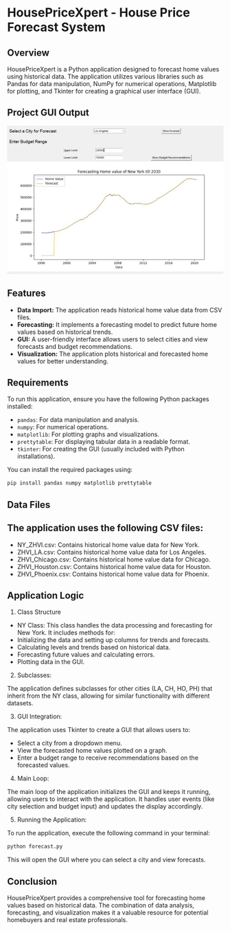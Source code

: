 # HousePriceXpert - House Price Forecast System

## Overview

HousePriceXpert is a Python application designed to forecast home values using historical data. The application utilizes various libraries such as Pandas for data manipulation, NumPy for numerical operations, Matplotlib for plotting, and Tkinter for creating a graphical user interface (GUI).

## Project GUI Output
![image cannot be displayed](image_gui.jpg)

## Features

*   **Data Import:** The application reads historical home value data from CSV files.
*   **Forecasting:** It implements a forecasting model to predict future home values based on historical trends.
*   **GUI:** A user-friendly interface allows users to select cities and view forecasts and budget recommendations.
*   **Visualization:** The application plots historical and forecasted home values for better understanding.

## Requirements

To run this application, ensure you have the following Python packages installed:

*   `pandas`: For data manipulation and analysis.
*   `numpy`: For numerical operations.
*   `matplotlib`: For plotting graphs and visualizations.
*   `prettytable`: For displaying tabular data in a readable format.
*   `tkinter`: For creating the GUI (usually included with Python installations).

You can install the required packages using:

```bash
pip install pandas numpy matplotlib prettytable
```
## Data Files

## The application uses the following CSV files:

*    NY_ZHVI.csv: Contains historical home value data for New York.
*    ZHVI_LA.csv: Contains historical home value data for Los Angeles.
*    ZHVI_Chicago.csv: Contains historical home value data for Chicago.
*    ZHVI_Houston.csv: Contains historical home value data for Houston.
*    ZHVI_Phoenix.csv: Contains historical home value data for Phoenix.

## Application Logic

1. Class Structure
*    NY Class: This class handles the data processing and forecasting for New York. It includes methods for:
*    Initializing the data and setting up columns for trends and forecasts.
*    Calculating levels and trends based on historical data.
*    Forecasting future values and calculating errors.
*    Plotting data in the GUI.

2. Subclasses:
   
The application defines subclasses for other cities (LA, CH, HO, PH) that inherit from the NY class, allowing for similar functionality with different datasets.

3. GUI Integration:
   
The application uses Tkinter to create a GUI that allows users to:
*	Select a city from a dropdown menu.
*	View the forecasted home values plotted on a graph.
*	Enter a budget range to receive recommendations based on the forecasted values.

4. Main Loop:
   
The main loop of the application initializes the GUI and keeps it running, allowing users to interact with the application.  It handles user events (like city selection and budget input) and updates the display accordingly.

5. Running the Application:
   
To run the application, execute the following command in your terminal:

```Bash
python forecast.py
```
This will open the GUI where you can select a city and view forecasts.

## Conclusion
HousePriceXpert provides a comprehensive tool for forecasting home values based on historical data. The combination of data analysis, forecasting, and visualization makes it a valuable resource for potential homebuyers and real estate professionals.
